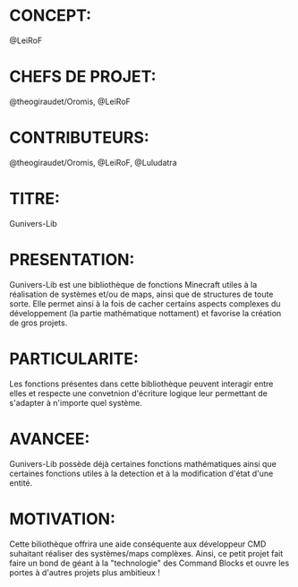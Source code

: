 # CONCEPT:
@LeiRoF

# CHEFS DE PROJET:
@theogiraudet/Oromis, @LeiRoF

# CONTRIBUTEURS:
@theogiraudet/Oromis, @LeiRoF, @Luludatra

# TITRE:
Gunivers-Lib

# PRESENTATION:
Gunivers-Lib est une bibliothèque de fonctions Minecraft utiles à la réalisation de systèmes et/ou de maps, ainsi que de structures de toute sorte. Elle permet ainsi à la fois de cacher certains aspects complexes du développement (la partie mathématique nottament) et favorise la création de gros projets.

# PARTICULARITE:
Les fonctions présentes dans cette bibliothèque  peuvent interagir entre elles et respecte une convetnion d'écriture logique leur permettant de s'adapter à n'importe quel système.

# AVANCEE:
Gunivers-Lib possède déjà certaines fonctions mathématiques ainsi que certaines fonctions utiles à la detection et à la modification d'état d'une entité.

# MOTIVATION:
Cette biliothèque offrira une aide conséquente aux développeur CMD suhaitant réaliser des systèmes/maps complèxes. Ainsi, ce petit projet fait faire un bond de géant à la "technologie" des Command Blocks et ouvre les portes à d'autres projets plus ambitieux !
